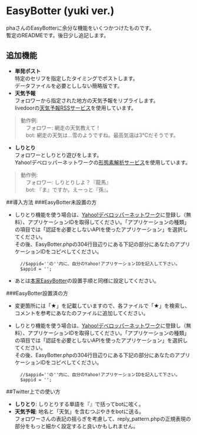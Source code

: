 # EasyBotter (yuki ver.)
phaさんのEasyBotterに余分な機能をいくつかつけたものです。  
暫定のREADMEです。後日少し追記します。    
## 追加機能
* **単発ポスト**  
特定のセリフを指定したタイミングでポストします。  
データファイルを必要とししない簡略版です。
* **天気予報**  
フォロワーから指定された地方の天気予報をリプライします。  
livedoorの[天気予報RSSサービス](http://weather.livedoor.com/weather_hacks/rss_feed_list)を使用しています。
> 動作例:  
> 　フォロワー: 網走の天気教えて！  
> 　bot: 網走の天気は…雪のようですね。最高気温は3℃だそうです。

* **しりとり**  
フォロワーとしりとり遊びをします。  
Yahoo!デベロッパーネットワークの[形態素解析サービス](http://developer.yahoo.co.jp/webapi/jlp/ma/v1/parse.html)を使用しています。
> 動作例:  
> 　フォロワー: しりとりしよ？『龍馬』  
> 　bot: 『ま』ですか。えーっと『孫』。
  
  
##導入方法
###EasyBotter未設置の方
* しりとり機能を使う場合は、[Yahoo!デベロッパーネットワーク](http://developer.yahoo.co.jp/start/)に登録し（無料）、アプリケーションIDを取得してください。「アプリケーションの種類」の項目では「認証を必要としないAPIを使ったアプリケーション」を選択してください。  
その後、EasyBotter.phpの304行目辺りにある下記の部分にあなたのアプリケーションIDをコピペしてください。

        //$appid=''の''内に、自分のYahoo!アプリケーションIDを記入して下さい。
        $appid = '';
* あとは[本家EasyBotter](http://pha22.net/twitterbot/)の設置手順と同様に設定してください。  
  
###EasyBotter設置済の方
* 変更箇所には「★」を記載していますので、各ファイルで「★」を検索し、コメントを参考にあなたのファイルに追加してください。
* しりとり機能を使う場合は、[Yahoo!デベロッパーネットワーク](http://developer.yahoo.co.jp/start/)に登録し（無料）、アプリケーションIDを取得してください。「アプリケーションの種類」の項目では「認証を必要としないAPIを使ったアプリケーション」を選択してください。  
その後、EasyBotter.phpの304行目辺りにある下記の部分にあなたのアプリケーションIDをコピペしてください。

        //$appid=''の''内に、自分のYahoo!アプリケーションIDを記入して下さい。
        $appid = '';

##Twitter上での使い方  
* **しりとり**:  しりとりする単語を『』で括ってbotに呟く。  
* **天気予報**: 地名と「天気」を含むつぶやきをbotに送る。  
フォロワーさんの表記の揺らぎを考慮して、reply_pattern.phpの正規表現の部分をもっと細かく設定すると良いかもしれません。

